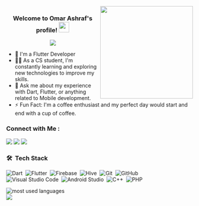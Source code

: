 
<img width="250" align="right" src="https://c.tenor.com/_DOBjnGspYAAAAAM/code-coding.gif">

<h3 align="center">
  Welcome to Omar Ashraf's profile!
  <img src="https://media.giphy.com/media/hvRJCLFzcasrR4ia7z/giphy.gif" width="28">
</h3>

<!-- Typing SVG by DenverCoder1 - https://github.com/DenverCoder1/readme-typing-svg -->
<p align="center">
  <a href="https://github.com/DenverCoder1/readme-typing-svg"><img src="https://readme-typing-svg.herokuapp.com/?lines=Flutter%20developer;Always%20learning%20new%20things&font=Fira%20Code&center=true&width=440&height=45&color=f75c7e&vCenter=true&size=22"></a>
</p> 

- 🏢 I'm a Flutter Developer
- 👨‍💻 As a CS student, I'm constantly learning and exploring new technologies to improve my skills.
- 💬 Ask me about my experience with Dart, Flutter, or anything related to Mobile development.
- ⚡ Fun Fact: I'm a coffee enthusiast and my perfect day would start and end with a cup of coffee.


### Connect with Me :

<a href="https://www.linkedin.com/in/omar-ashraf-a129bb1b5/" target="_blank"><img src="https://img.shields.io/badge/-Omar%20Ashraf-0077B5?style=for-the-badge&logo=Linkedin&logoColor=white"/></a>
<a href="https://t.me/BonDoaH" target="_blank"><img src="https://img.shields.io/badge/-Omar%20Ashraf-0077B5?style=for-the-badge&logo=Telegram&logoColor=white"/></a>
<a href="https://www.facebook.com/omar.elqala.1/" target="_blank"><img src="https://img.shields.io/badge/-Omar%20Ashraf-0077B5?style=for-the-badge&logo=Facebook&logoColor=white"/></a>


### 🛠 &nbsp;Tech Stack
![Dart](https://img.shields.io/badge/-Dart-05122A?style=flat&logo=dart)&nbsp;
![Flutter](https://img.shields.io/badge/-Flutter-05122A?style=flat&logo=flutter&logoColor=563D7C)&nbsp;
![Firebase](https://img.shields.io/badge/-Firebase-05122A?style=flat&logo=firebase)&nbsp;
![Hive](https://img.shields.io/badge/-Hive-05122A?style=flat&logo=hive)&nbsp;
![Git](https://img.shields.io/badge/-Git-05122A?style=flat&logo=git)&nbsp;
![GitHub](https://img.shields.io/badge/-GitHub-05122A?style=flat&logo=github)&nbsp;
![Visual Studio Code](https://img.shields.io/badge/-Visual%20Studio%20Code-05122A?style=flat&logo=visual-studio-code&logoColor=007ACC)&nbsp;
![Android Studio](https://img.shields.io/badge/-Android%20Studio-05122A?style=flat&logo=android-studio)&nbsp;
![C++](https://img.shields.io/badge/-C++-05122A?style=flat&logo=cplusplus)&nbsp;
![PHP](https://img.shields.io/badge/-PHP-05122A?style=flat&logo=php)&nbsp;




<img align="left" src="https://github-readme-stats.vercel.app/api/top-langs?username=Omar-Ashraf-69&show_icons=true&locale=en&layout=compact&theme=radical" alt="most used languages" />
<br>
<a href="https://komarev.com/ghpvc/?username=Omar-Ashraf-69&style=for-the-badge">
    <img src="https://komarev.com/ghpvc/?username=Omar-Ashraf-69&style=for-the-badge">
</a>
